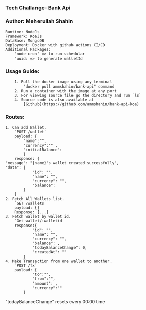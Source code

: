 ### Tech Challange- Bank Api
### Author: Meherullah Shahin 

```
Runtime: NodeJs
Framework: KoaJs
DataBase: MongoDB
Deployment: Docker with github actions CI/CD
Additional Packages: 
    "node-cron" => to run schedular
    "uuid: => to generate walletId 
```

### Usage Guide:
```
    1. Pull the docker image using any terminal
        "docker pull ammshahin/bank-api" command
    2. Run a container with the image at any port
    3. For viewing source file go the directory and run `ls`
    4. Source code is also available at 
        [Github](https://github.com/ammshahin/bank-api-koa)
```

### Routes:
    1. Can add Wallet.
        `POST /wallet`
        payload: {
            "name":"",
            "currency":"" ,
            "initialBalance":
            }
        response: {
    "message": "{name}'s wallet created successfully",
    "data": {
                "id": "",
                "name": "",
                "currency": "",
                "balance": 
            }
        }
    2. Fetch All Wallets list.
        `GET /wallets
        payload: {}
        Response: [...]
    3. Fetch wallet by wallet id.
        `Get wallet/:walletid
        response:{
                "id": "",
                "name": "",
                "currency": "",
                "balance": ,
                "todayBalanceChange": 0,
                "createdAt": ""
            }
    4. Make Transaction from one wallet to another.
        `POST /fx`
        payload: {
                "to":"",
                "from":"",
                "amount": ,
                "currency":""
            }

"todayBalanceChange" resets every 00:00 time 


